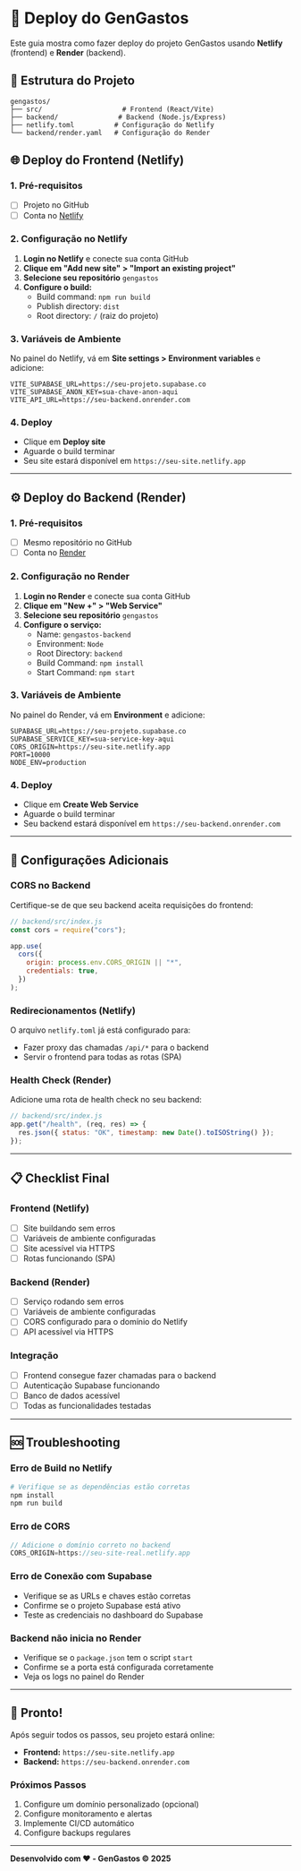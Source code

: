 # 🚀 Deploy do GenGastos

Este guia mostra como fazer deploy do projeto GenGastos usando **Netlify** (frontend) e **Render** (backend).

## 📁 Estrutura do Projeto

```
gengastos/
├── src/                    # Frontend (React/Vite)
├── backend/               # Backend (Node.js/Express)
├── netlify.toml          # Configuração do Netlify
└── backend/render.yaml   # Configuração do Render
```

## 🌐 Deploy do Frontend (Netlify)

### 1. Pré-requisitos

- [ ] Projeto no GitHub
- [ ] Conta no [Netlify](https://netlify.com)

### 2. Configuração no Netlify

1. **Login no Netlify** e conecte sua conta GitHub
2. **Clique em "Add new site" > "Import an existing project"**
3. **Selecione seu repositório** `gengastos`
4. **Configure o build:**
   - Build command: `npm run build`
   - Publish directory: `dist`
   - Root directory: `/` (raiz do projeto)

### 3. Variáveis de Ambiente

No painel do Netlify, vá em **Site settings > Environment variables** e adicione:

```
VITE_SUPABASE_URL=https://seu-projeto.supabase.co
VITE_SUPABASE_ANON_KEY=sua-chave-anon-aqui
VITE_API_URL=https://seu-backend.onrender.com
```

### 4. Deploy

- Clique em **Deploy site**
- Aguarde o build terminar
- Seu site estará disponível em `https://seu-site.netlify.app`

---

## ⚙️ Deploy do Backend (Render)

### 1. Pré-requisitos

- [ ] Mesmo repositório no GitHub
- [ ] Conta no [Render](https://render.com)

### 2. Configuração no Render

1. **Login no Render** e conecte sua conta GitHub
2. **Clique em "New +" > "Web Service"**
3. **Selecione seu repositório** `gengastos`
4. **Configure o serviço:**
   - Name: `gengastos-backend`
   - Environment: `Node`
   - Root Directory: `backend`
   - Build Command: `npm install`
   - Start Command: `npm start`

### 3. Variáveis de Ambiente

No painel do Render, vá em **Environment** e adicione:

```
SUPABASE_URL=https://seu-projeto.supabase.co
SUPABASE_SERVICE_KEY=sua-service-key-aqui
CORS_ORIGIN=https://seu-site.netlify.app
PORT=10000
NODE_ENV=production
```

### 4. Deploy

- Clique em **Create Web Service**
- Aguarde o build terminar
- Seu backend estará disponível em `https://seu-backend.onrender.com`

---

## 🔧 Configurações Adicionais

### CORS no Backend

Certifique-se de que seu backend aceita requisições do frontend:

```javascript
// backend/src/index.js
const cors = require("cors");

app.use(
  cors({
    origin: process.env.CORS_ORIGIN || "*",
    credentials: true,
  })
);
```

### Redirecionamentos (Netlify)

O arquivo `netlify.toml` já está configurado para:

- Fazer proxy das chamadas `/api/*` para o backend
- Servir o frontend para todas as rotas (SPA)

### Health Check (Render)

Adicione uma rota de health check no seu backend:

```javascript
// backend/src/index.js
app.get("/health", (req, res) => {
  res.json({ status: "OK", timestamp: new Date().toISOString() });
});
```

---

## 📋 Checklist Final

### Frontend (Netlify)

- [ ] Site buildando sem erros
- [ ] Variáveis de ambiente configuradas
- [ ] Site acessível via HTTPS
- [ ] Rotas funcionando (SPA)

### Backend (Render)

- [ ] Serviço rodando sem erros
- [ ] Variáveis de ambiente configuradas
- [ ] CORS configurado para o domínio do Netlify
- [ ] API acessível via HTTPS

### Integração

- [ ] Frontend consegue fazer chamadas para o backend
- [ ] Autenticação Supabase funcionando
- [ ] Banco de dados acessível
- [ ] Todas as funcionalidades testadas

---

## 🆘 Troubleshooting

### Erro de Build no Netlify

```bash
# Verifique se as dependências estão corretas
npm install
npm run build
```

### Erro de CORS

```javascript
// Adicione o domínio correto no backend
CORS_ORIGIN=https://seu-site-real.netlify.app
```

### Erro de Conexão com Supabase

- Verifique se as URLs e chaves estão corretas
- Confirme se o projeto Supabase está ativo
- Teste as credenciais no dashboard do Supabase

### Backend não inicia no Render

- Verifique se o `package.json` tem o script `start`
- Confirme se a porta está configurada corretamente
- Veja os logs no painel do Render

---

## 🎉 Pronto!

Após seguir todos os passos, seu projeto estará online:

- **Frontend:** `https://seu-site.netlify.app`
- **Backend:** `https://seu-backend.onrender.com`

### Próximos Passos

1. Configure um domínio personalizado (opcional)
2. Configure monitoramento e alertas
3. Implemente CI/CD automático
4. Configure backups regulares

---

**Desenvolvido com ❤️ - GenGastos © 2025**
